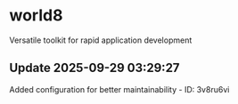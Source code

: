 # world8
Versatile toolkit for rapid application development

## Update 2025-09-29 03:29:27
Added configuration for better maintainability - ID: 3v8ru6vi

